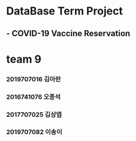 # DataBase Term Project
## - COVID-19 Vaccine Reservation
# team 9
### 2019707016 김아란
### 2016741076 오종석
### 2017707025 김상엽
### 2019707082 이송이